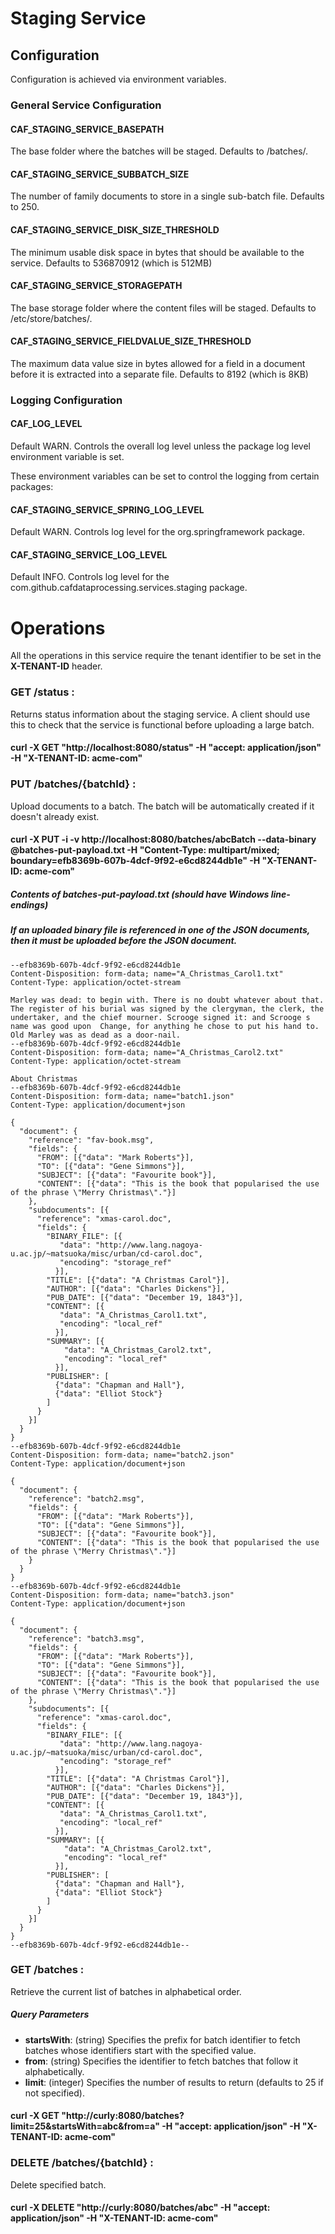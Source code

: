 # Staging Service

## Configuration

Configuration is achieved via environment variables.

### General Service Configuration

#### CAF_STAGING_SERVICE_BASEPATH
The base folder where the batches will be staged. Defaults to /batches/.

#### CAF_STAGING_SERVICE_SUBBATCH_SIZE
The number of family documents to store in a single sub-batch file. Defaults to 250.

#### CAF_STAGING_SERVICE_DISK_SIZE_THRESHOLD
The minimum usable disk space in bytes that should be available to the service. Defaults to 536870912 (which is 512MB)

#### CAF_STAGING_SERVICE_STORAGEPATH
The base storage folder where the content files will be staged. Defaults to /etc/store/batches/.

#### CAF_STAGING_SERVICE_FIELDVALUE_SIZE_THRESHOLD
The maximum data value size in bytes allowed for a field in a document before it is extracted into a separate file. Defaults to 8192 (which is 8KB)

### Logging Configuration

#### CAF_LOG_LEVEL
Default WARN. Controls the overall log level unless the package log level environment variable is set. 

These environment variables can be set to control the logging from certain packages:
#### CAF_STAGING_SERVICE_SPRING_LOG_LEVEL
Default WARN. Controls log level for the org.springframework package.

#### CAF_STAGING_SERVICE_LOG_LEVEL
Default INFO. Controls log level for the com.github.cafdataprocessing.services.staging package.

# Operations

All the operations in this service require the tenant identifier to be set in the **X-TENANT-ID** header.

### GET /status : 
Returns status information about the staging service. A client should use this to check that the service is functional before uploading a large batch.

#### curl -X GET "http://localhost:8080/status" -H "accept: application/json" -H "X-TENANT-ID: acme-com"

### PUT /batches/{batchId} : 
Upload documents to a batch. The batch will be automatically created if it doesn't already exist.

#### curl -X PUT -i -v  http://localhost:8080/batches/abcBatch --data-binary @batches-put-payload.txt -H "Content-Type: multipart/mixed; boundary=efb8369b-607b-4dcf-9f92-e6cd8244db1e" -H "X-TENANT-ID: acme-com"

##### Contents of batches-put-payload.txt (should have Windows line-endings)
##### If an uploaded binary file is referenced in one of the JSON documents, then it _must_ be uploaded before the JSON document.
```
--efb8369b-607b-4dcf-9f92-e6cd8244db1e
Content-Disposition: form-data; name="A_Christmas_Carol1.txt"
Content-Type: application/octet-stream

Marley was dead: to begin with. There is no doubt whatever about that. The register of his burial was signed by the clergyman, the clerk, the undertaker, and the chief mourner. Scrooge signed it: and Scrooge s name was good upon  Change, for anything he chose to put his hand to. Old Marley was as dead as a door-nail.
--efb8369b-607b-4dcf-9f92-e6cd8244db1e
Content-Disposition: form-data; name="A_Christmas_Carol2.txt"
Content-Type: application/octet-stream

About Christmas
--efb8369b-607b-4dcf-9f92-e6cd8244db1e
Content-Disposition: form-data; name="batch1.json"
Content-Type: application/document+json

{
  "document": {
    "reference": "fav-book.msg",
    "fields": {
      "FROM": [{"data": "Mark Roberts"}],
      "TO": [{"data": "Gene Simmons"}],
      "SUBJECT": [{"data": "Favourite book"}],
      "CONTENT": [{"data": "This is the book that popularised the use of the phrase \"Merry Christmas\"."}]
    },
    "subdocuments": [{
      "reference": "xmas-carol.doc",
      "fields": {
        "BINARY_FILE": [{
           "data": "http://www.lang.nagoya-u.ac.jp/~matsuoka/misc/urban/cd-carol.doc",
           "encoding": "storage_ref"
          }],
        "TITLE": [{"data": "A Christmas Carol"}],
        "AUTHOR": [{"data": "Charles Dickens"}],
        "PUB_DATE": [{"data": "December 19, 1843"}],
        "CONTENT": [{
           "data": "A_Christmas_Carol1.txt",
           "encoding": "local_ref"
          }],
        "SUMMARY": [{
            "data": "A_Christmas_Carol2.txt",
            "encoding": "local_ref"
          }],
        "PUBLISHER": [
          {"data": "Chapman and Hall"},
          {"data": "Elliot Stock"}
        ]
      }
    }]
  }
}
--efb8369b-607b-4dcf-9f92-e6cd8244db1e
Content-Disposition: form-data; name="batch2.json"
Content-Type: application/document+json

{
  "document": {
    "reference": "batch2.msg",
    "fields": {
      "FROM": [{"data": "Mark Roberts"}],
      "TO": [{"data": "Gene Simmons"}],
      "SUBJECT": [{"data": "Favourite book"}],
      "CONTENT": [{"data": "This is the book that popularised the use of the phrase \"Merry Christmas\"."}]
    }
  }
}
--efb8369b-607b-4dcf-9f92-e6cd8244db1e
Content-Disposition: form-data; name="batch3.json"
Content-Type: application/document+json

{
  "document": {
    "reference": "batch3.msg",
    "fields": {
      "FROM": [{"data": "Mark Roberts"}],
      "TO": [{"data": "Gene Simmons"}],
      "SUBJECT": [{"data": "Favourite book"}],
      "CONTENT": [{"data": "This is the book that popularised the use of the phrase \"Merry Christmas\"."}]
    },
    "subdocuments": [{
      "reference": "xmas-carol.doc",
      "fields": {
        "BINARY_FILE": [{
           "data": "http://www.lang.nagoya-u.ac.jp/~matsuoka/misc/urban/cd-carol.doc",
           "encoding": "storage_ref"
          }],
        "TITLE": [{"data": "A Christmas Carol"}],
        "AUTHOR": [{"data": "Charles Dickens"}],
        "PUB_DATE": [{"data": "December 19, 1843"}],
        "CONTENT": [{
           "data": "A_Christmas_Carol1.txt",
           "encoding": "local_ref"
          }],
        "SUMMARY": [{
            "data": "A_Christmas_Carol2.txt",
            "encoding": "local_ref"
          }],
        "PUBLISHER": [
          {"data": "Chapman and Hall"},
          {"data": "Elliot Stock"}
        ]
      }
    }]
  }
}
--efb8369b-607b-4dcf-9f92-e6cd8244db1e--

```

### GET /batches : 
Retrieve the current list of batches in alphabetical order.
##### Query Parameters
- **startsWith**: (string) Specifies the prefix for batch identifier to fetch batches whose identifiers start with the specified value.
- **from**: (string) Specifies the identifier to fetch batches that follow it alphabetically.
- **limit**: (integer) Specifies the number of results to return (defaults to 25 if not specified).

#### curl -X GET "http://curly:8080/batches?limit=25&startsWith=abc&from=a" -H "accept: application/json" -H "X-TENANT-ID: acme-com"

### DELETE /batches/{batchId} : 
Delete specified batch.

#### curl -X DELETE "http://curly:8080/batches/abc" -H "accept: application/json" -H "X-TENANT-ID: acme-com"
